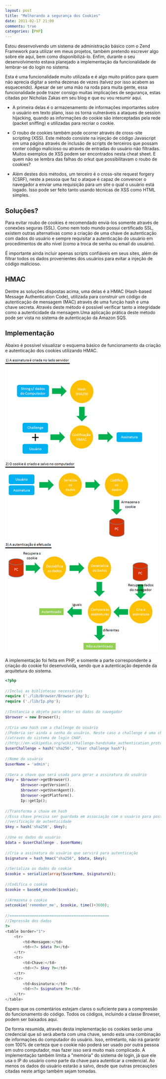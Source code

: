 ```yaml
---
layout: post
title: "Melhorando a segurança dos Cookies"
date: 2011-02-17 21:09
comments: true
categories: [PHP]
---
```


Estou desenvolvendo um sistema de administração básico com o Zend Framework para utilizar em meus projetos, também pretendo escrever algo sobre ele aqui, bem como disponibilizá-lo. Enfim, durante o seu desenvolvimento estava planejado a implementação da funcionalidade de lembrar-se do login no sistema.

Esta é uma funcionalidade muito utilizada e é algo muito prático para quem não aprecia digitar a senha dezenas de vezes (talvez por isso acabem as esquecendo). Apesar de ser uma mão na roda para muita gente, essa funcionalidade pode trazer consigo muitas implicações de segurança, estas citadas por Nicholas Zakas em seu blog e que eu vou resumir aqui.

<!-- more -->

- A primeira delas é o armazenamento de informações importantes sobre o usuário em texto plano, isso os torna vulneráveis a ataques de session hijacking, quando as informações do cookie são interceptadas pela rede (packet sniffing) e utilizadas para recriar o cookie.

- O roubo de cookies também pode ocorrer através de cross-site scripting (XSS). Este método consiste na injeção de código Javascript em uma página através de inclusão de scripts de terceiros que possam conter código malicioso ou através de entradas do usuário não filtradas. Muitos exemplos de XSS podem ser encontrados nesta cheat sheet. E quem não se lembra das falhas do orkut que possibilitavam o roubo de cookies?

- Além destes dois métodos, um terceiro é o cross-site request forgery (CSRF), neste a pessoa que faz o ataque é capaz de convencer o navegador a enviar uma requisição para um site o qual o usuário está logado. Isso pode ser feito tanto usando técnicas de XSS como HTML simples.

## Soluções?

Para evitar roubo de cookies é recomendado enviá-los somente através de conexões seguras (SSL). Como nem todo mundo possui certificado SSL, existem outras alternativas como a criação de uma chave de autenticação com dados do usuário e sempre requisitar a autenticação do usuário em procedimentos de alto nível (como a troca de senha ou email do usuário).

É importante ainda incluir apenas scripts confiáveis em seus sites, além de filtrar todos os dados provenientes dos usuários para evitar a injeção de código malicioso.

## HMAC

Dentre as soluções dispostas acima, uma delas é a HMAC (Hash-based Message Authentication Code), utilizada para construir um código de autenticação de mensagem (MAC) através de uma função hash e uma chave secreta. Através deste método é possível verificar tanto a integridade como a autenticidade da mensagem.Uma aplicação prática deste método pode ser vista no sistema de autenticação da Amazon SQS.

## Implementação

Abaixo é possível visualizar o esquema básico de funcionamento da criação e autenticação dos cookies utilizando HMAC.

![Alt text](/assets/images/security-cookies.jpg "Autenticação de Cookies com HMAC")

A implementação foi feita em PHP, e somente a parte correspondente a criação do cookie foi desenvolvida, sendo que a autenticação depende da arquitetura do sistema.

``` php
<?php

//Inclui as bibliotecas necessárias
require ('./lib/Browser/Browser.php');
require ('./lib/Ip.php');

//Instancia o objeto para obter os dados do navegador
$browser = new Browser();

//Cria uma hash com a challenge do usuário
//Poderia ser ainda a senha do usuário. Neste caso a challenge é uma chave criada
//através do sistema de login CHAP.
//http://en.wikipedia.org/wiki/Challenge-handshake_authentication_protocol
$userChallenge = hash('sha256', "User challenge hash");

//Nome do usuário
$userName = 'admin';

//Gera a chave que será usada para gerar a assinatura do usuário
$key = $browser->getBrowser().
	   $browser->getVersion().
	   $browser->getUserAgent().
	   $browser->getPlatform().
	   Ip::getIp();

//Transforma a chave em hash
//Essa chave precisa ser guardada em associação com o usuário para posterior
//verificação de autenticidade
$key = hash('sha256', $key);

//Une os dados do usuário
$data = $userChallenge . $userName;

//Cria a assinatura do usuário que servirá para autenticação
$signature = hash_hmac("sha256", $data, $key);

//Serializa os dados do cookie
$cookie = serialize(array($userName, $signature));

//Codifica o cookie
$cookie = base64_encode($cookie);

//Armazena o cookie
setcookie('remember_me', $cookie, time()+3600);

//=============================================
//Impressão dos dados
?>
<table border="1">
	<tr>
		<td>Mensagem:</td>
		<td><?= $data ?></td>
	</tr>
	<tr>
		<td>Chave:</td>
		<td><?= $key ?></td>
	</tr>
	<tr>
		<td>Assinatura:</td>
		<td><?= $signature ?></td>
	</tr>
</table>
```

Espero que os comentários estejam claros o suficiente para a compreesão do funcionamento do código. Todos os códigos, incluindo a classe Browser, podem ser baixados aqui.

De forma resumida, através desta implementação os cookies serão uma credencial que só será aberta com uma chave, sendo esta uma combinação de informações do computador do usuário. Isso, entretanto, não irá garantir com 100% de certeza que o cookie não poderá ser usado por outra pessoa em outro computador, mas fazer isso será muito mais complicado. A implementação também limita a "memória" do sistema de login, já que ele usa o IP do usuário como parte da chave para autenticar a credencial. Ao menos os dados do usuário estarão a salvo, desde que outras precauções citadas neste artigo também sejam tomadas.
